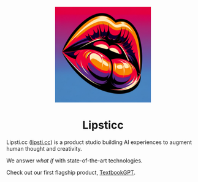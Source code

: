 <p align = "center"><img src = "logo.webp" width = "250px"></p>
<h1 align = "center">Lipsticc</h1>

Lipsti.cc ([lipsti.cc](https://lipsti.cc)) is a product studio building AI experiences to augment human thought and creativity.

We answer *what if* with state-of-the-art technologies.

Check out our first flagship product, [TextbookGPT](https://book.lipsti.cc).

